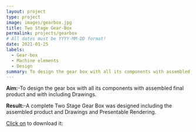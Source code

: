 ```yaml
---
layout: project
type: project
image: images/gearbox.jpg
title: Two Stage Gear-Box
permalink: projects/gearbox
# All dates must be YYYY-MM-DD format!
date: 2021-01-25
labels:
  - Gear-box
  - Machine elements
  - Design
summary: To design the gear box with all its components with assembled final product and with including Drawings.
---
```


<b>Aim:</b>-To design the gear box with all its components with assembled final product and with including Drawings.

<b>Result:</b>-A complete Two Stage Gear Box was designed including the
assembled product and Drawings and Presentable Rendering.

<p> <a href="../images/gearboxproject.pdf" download=>Click on</a> to download it:<p>

